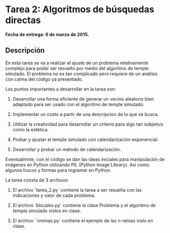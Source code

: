 Tarea 2: Algoritmos de búsquedas directas
=========================================

**Fecha de entrega: 6 de marzo de 2015.**

Descripción
------------

En esta tarea se va a realizar el ajuste de un problema relativamente complejo para poder ser resuelto por medio del algoritmo de temple simulado. El problema no es tan complicado pero requiere de un análisis con calma del código ya presentado.

Los puntos importantes a desarrollar en la tarea son:

1. Desarrollar una forma eficiente de generar un vecino aleatorio bien adaptado para ser usado con el algoritmo de temple simulado.
  
2. Implementar un costo a partir de una descripcion de lo que se busca.

3. Utilizar la creatividad para desarrollar un criterio para algo tan subjetivo como la estética.

4. Probar y ajustar el temple simulado con calendarización exponencial.

5. Desarrollar y probar un método de calendarización.

Eventualmnte, con el código se dan las ideas iniciales para manipulación de imágenes en Python utilizando PIL (Python Image Library). Así como algunos trucos y formas para rogramar en Python.

La tarea consta de 3 archivos:

1. El archivo ´tarea_2.py´ contiene la tarea a ser resuelta con las indicaciones y valor de cada problema.

2. El archivo ´blocales.py´ contiene la clase Problema y el algoritmo de temple simulado vistos en clase.

3. El archivo ¨nreinas.py´ contiene el ejemplo de las n-reinas visto en clase.




